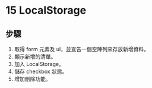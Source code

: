 # 15 LocalStorage

## 步驟

1. 取得 form 元素及 ul，並宣告一個空陣列來存放新增資料。
2. 顯示新增的清單。
3. 加入 LocalStorage。
4. 儲存 checkbox 狀態。
5. 增加刪除功能。
